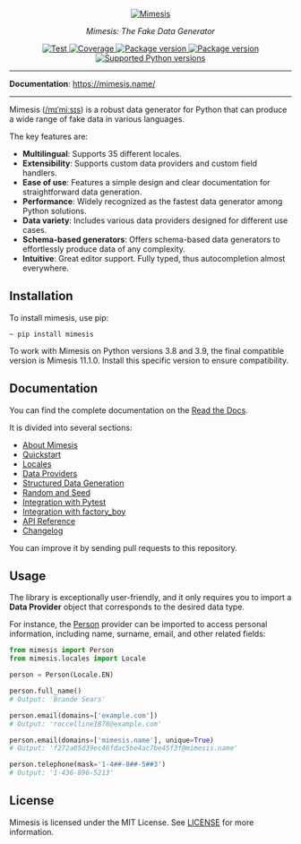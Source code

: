 <p align="center">
  <a href="https://github.com/lk-geimfari/mimesis"><img src="https://raw.githubusercontent.com/lk-geimfari/mimesis/master/.github/images/logo.png" alt="Mimesis"></a>
</p>

<p align="center">
    <em>Mimesis: The Fake Data Generator</em>
</p>

<p align="center">
<a href="https://github.com/lk-geimfari/mimesis/actions/workflows/test.yml?query=branch%3Amaster" target="_blank">
    <img src="https://github.com/lk-geimfari/mimesis/actions/workflows/test.yml/badge.svg?branch=master" alt="Test">
</a>
<a href="https://mimesis.name/en/latest/" target="_blank">
    <img src="https://readthedocs.org/projects/mimesis/badge/?version=latest" alt="Coverage">
</a>
<a href="https://pypi.org/project/mimesis/" target="_blank">
    <img src="https://img.shields.io/pypi/v/mimesis?color=bright-green" alt="Package version">
</a>
<a href="https://pypi.org/project/mimesis/" target="_blank">
    <img src="https://img.shields.io/pypi/dm/mimesis" alt="Package version">
</a>
<a href="https://pypi.org/project/mimesis/" target="_blank">
    <img src="https://img.shields.io/badge/python-3.10%20%7C%203.11%20%7C%203.12%20%7C%20pypy-brightgreen" alt="Supported Python versions">
</a>
</p>

---

**Documentation**: <a href="https://mimesis.name/" target="_blank">https://mimesis.name/</a>

---

Mimesis ([/mɪˈmiːsɪs](https://mimesis.name/en/latest/about.html#what-does-name-mean)) is a robust data generator for
Python that can produce a wide range of fake data in various languages.

The key features are:

- **Multilingual**: Supports 35 different locales.
- **Extensibility**: Supports custom data providers and custom field handlers.
- **Ease of use**: Features a simple design and clear documentation for straightforward data generation.
- **Performance**: Widely recognized as the fastest data generator among Python solutions.
- **Data variety**: Includes various data providers designed for different use cases.
- **Schema-based generators**: Offers schema-based data generators to effortlessly produce data of any complexity.
- **Intuitive**: Great editor support. Fully typed, thus autocompletion almost everywhere.

## Installation

To install mimesis, use pip:

```
~ pip install mimesis
```

To work with Mimesis on Python versions 3.8 and 3.9, the final compatible version is Mimesis 11.1.0.
Install this specific version to ensure compatibility.

## Documentation

You can find the complete documentation on the [Read the Docs](https://mimesis.name/).

It is divided into several sections:

-  [About Mimesis](https://mimesis.name/en/latest/about.html)
-  [Quickstart](https://mimesis.name/en/latest/quickstart.html)
-  [Locales](https://mimesis.name/en/latest/locales.html)
-  [Data Providers](https://mimesis.name/en/latest/providers.html)
-  [Structured Data Generation](https://mimesis.name/en/latest/schema.html)
-  [Random and Seed](https://mimesis.name/en/latest/random_and_seed.html)
-  [Integration with Pytest](https://mimesis.name/en/latest/pytest_plugin.html)
-  [Integration with factory_boy](https://mimesis.name/en/latest/factory_plugin.html)
-  [API Reference](https://mimesis.name/en/latest/api.html)
-  [Changelog](https://mimesis.name/en/latest/index.html#changelog)

You can improve it by sending pull requests to this repository.

## Usage

The library is exceptionally user-friendly, and it only requires you to import a **Data Provider** object that
corresponds to the desired data type.

For instance, the [Person](https://mimesis.name/en/latest/api.html#person) provider can be imported to access personal information,
including name, surname, email, and other related fields:

```python
from mimesis import Person
from mimesis.locales import Locale

person = Person(Locale.EN)

person.full_name()
# Output: 'Brande Sears'

person.email(domains=['example.com'])
# Output: 'roccelline1878@example.com'

person.email(domains=['mimesis.name'], unique=True)
# Output: 'f272a05d39ec46fdac5be4ac7be45f3f@mimesis.name'

person.telephone(mask='1-4##-8##-5##3')
# Output: '1-436-896-5213'
```

## License

Mimesis is licensed under the MIT License. See [LICENSE](https://github.com/lk-geimfari/mimesis/blob/master/LICENSE) for more information.
